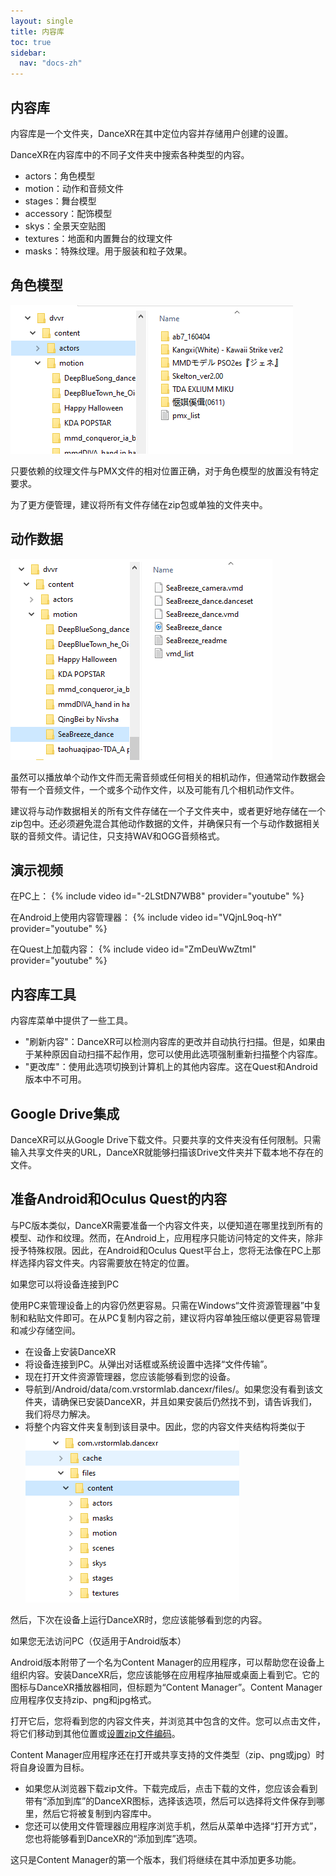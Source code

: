 ```yaml
---
layout: single
title: 内容库
toc: true
sidebar:
  nav: "docs-zh"
---
```


## 内容库

内容库是一个文件夹，DanceXR在其中定位内容并存储用户创建的设置。

DanceXR在内容库中的不同子文件夹中搜索各种类型的内容。
* actors：角色模型
* motion：动作和音频文件
* stages：舞台模型
* accessory：配饰模型
* skys：全景天空贴图
* textures：地面和内置舞台的纹理文件
* masks：特殊纹理。用于服装和粒子效果。

## 角色模型

![actors文件夹示例](/images/content_actors.PNG)

只要依赖的纹理文件与PMX文件的相对位置正确，对于角色模型的放置没有特定要求。

为了更方便管理，建议将所有文件存储在zip包或单独的文件夹中。

## 动作数据

![motion文件夹示例](/images/content_motion.PNG)

虽然可以播放单个动作文件而无需音频或任何相关的相机动作，但通常动作数据会带有一个音频文件，一个或多个动作文件，以及可能有几个相机动作文件。

建议将与动作数据相关的所有文件存储在一个子文件夹中，或者更好地存储在一个zip包中。还必须避免混合其他动作数据的文件，并确保只有一个与动作数据相关联的音频文件。请记住，只支持WAV和OGG音频格式。

## 演示视频

在PC上：
{% include video id="-2LStDN7WB8" provider="youtube" %}

在Android上使用内容管理器：
{% include video id="VQjnL9oq-hY" provider="youtube" %}

在Quest上加载内容：
{% include video id="ZmDeuWwZtmI" provider="youtube" %}

## 内容库工具
内容库菜单中提供了一些工具。

* "刷新内容"：DanceXR可以检测内容库的更改并自动执行扫描。但是，如果由于某种原因自动扫描不起作用，您可以使用此选项强制重新扫描整个内容库。
* "更改库"：使用此选项切换到计算机上的其他内容库。这在Quest和Android版本中不可用。

## Google Drive集成
DanceXR可以从Google Drive下载文件。只要共享的文件夹没有任何限制。只需输入共享文件夹的URL，DanceXR就能够扫描该Drive文件夹并下载本地不存在的文件。
## 准备Android和Oculus Quest的内容

与PC版本类似，DanceXR需要准备一个内容文件夹，以便知道在哪里找到所有的模型、动作和纹理。然而，在Android上，应用程序只能访问特定的文件夹，除非授予特殊权限。因此，在Android和Oculus Quest平台上，您将无法像在PC上那样选择内容文件夹。内容需要放在特定的位置。

如果您可以将设备连接到PC

使用PC来管理设备上的内容仍然更容易。只需在Windows“文件资源管理器”中复制和粘贴文件即可。在从PC复制内容之前，建议将内容单独压缩以便更容易管理和减少存储空间。

- 在设备上安装DanceXR
- 将设备连接到PC。从弹出对话框或系统设置中选择“文件传输”。
- 现在打开文件资源管理器，您应该能够看到您的设备。
- 导航到/Android/data/com.vrstormlab.dancexr/files/。如果您没有看到该文件夹，请确保已安装DanceXR，并且如果安装后仍然找不到，请告诉我们，我们将尽力解决。
- 将整个内容文件夹复制到该目录中。因此，您的内容文件夹结构将类似于![示例文件夹](/images/content_folder_android.png)

然后，下次在设备上运行DanceXR时，您应该能够看到您的内容。

如果您无法访问PC（仅适用于Android版本）

Android版本附带了一个名为Content Manager的应用程序，可以帮助您在设备上组织内容。安装DanceXR后，您应该能够在应用程序抽屉或桌面上看到它。它的图标与DanceXR播放器相同，但标题为“Content Manager”。Content Manager应用程序仅支持zip、png和jpg格式。

打开它后，您将看到您的内容文件夹，并浏览其中包含的文件。您可以点击文件，将它们移动到其他位置或[设置zip文件编码](features/zip_format)。

Content Manager应用程序还在打开或共享支持的文件类型（zip、png或jpg）时将自身设置为目标。

- 如果您从浏览器下载zip文件。下载完成后，点击下载的文件，您应该会看到带有“添加到库”的DanceXR图标，选择该选项，然后可以选择将文件保存到哪里，然后它将被复制到内容库中。
- 您还可以使用文件管理器应用程序浏览手机，然后从菜单中选择“打开方式”，您也将能够看到DanceXR的“添加到库”选项。

这只是Content Manager的第一个版本，我们将继续在其中添加更多功能。
